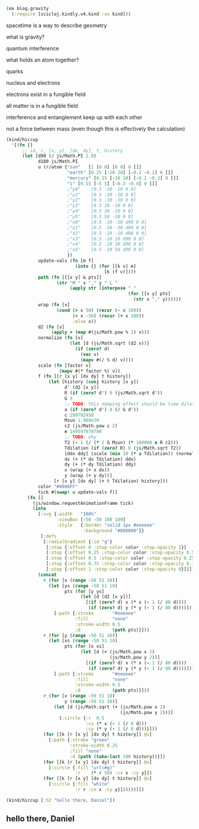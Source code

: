 <style>
.sourceCode:has(.printedClojure) {
  background-color: transparent;
  border-style: none;
}

.kind_map {
  background:            lightgreen;
  display:               grid;
  grid-template-columns: repeat(2, auto);
  justify-content:       center;
  text-align:            right;
  border: solid 1px black;
  border-radius: 10px;
}

.kind_vector {
  background:            lightblue;
  display:               grid;
  grid-template-columns: repeat(1, auto);
  align-items:           center;
  justify-content:       center;
  text-align:            center;
  border:                solid 2px black;
  padding:               10px;
}

.kind_set {
  background:            lightyellow;
  display:               grid;
  grid-template-columns: repeat(auto-fit, minmax(auto, max-content));
  align-items:           center;
  justify-content:       center;
  text-align:            center;
  border:                solid 1px black;
}

.kind_seq {
  background:            bisque;
  display:               grid;
  grid-template-columns: repeat(auto-fit, minmax(auto, max-content));
  align-items:           center;
  justify-content:       center;
  text-align:            center;
  border:                solid 1px black;
}
</style>

<link href="style.css" rel="stylesheet" type="text/css" />
<script src="portal-main.js" type="text/javascript"></script><script src="https://scicloj.github.io/scittle/js/scittle.js" type="text/javascript"></script><script src="https://cdn.jsdelivr.net/npm/vega@5" type="text/javascript"></script><script src="https://cdn.jsdelivr.net/npm/vega-lite@5" type="text/javascript"></script><script src="https://cdn.jsdelivr.net/npm/vega-embed@6" type="text/javascript"></script><script src="https://unpkg.com/react@18/umd/react.production.min.js" type="text/javascript"></script><script src="https://unpkg.com/react-dom@18/umd/react-dom.production.min.js" type="text/javascript"></script><script src="https://scicloj.github.io/scittle/js/scittle.reagent.js" type="text/javascript"></script>
<script type="application/x-scittle">(require
  '[reagent.core :as r]
  '[reagent.dom :as dom]
  '[clojure.str :as str])
</script>

```clojure
(ns blog.gravity
  (:require [scicloj.kindly.v4.kind :as kind]))
```

spacetime is a way to describe geometry

what is gravity?

quantum interference

what holds an atom together?

quarks

nucleus and electrons

electrons exist in a fungible field

all matter is in a fungible field

interference and entanglement keep up with each other

not a force between mass (even though this is effectively the calculation)

```clojure
(kind/hiccup
  '[(fn []
      ;; id, r, [x, y], [dx, dy], t, history
      (let [d90 (/ js/Math.PI 2.0)
            d180 js/Math.PI
            u (r/atom {"sun"   [1 [0 0] [0 0] 0 []]
                       "earth" [0.25 [-20 20] [-0.2 -0.2] 0 []]
                       "mercury" [0.15 [-10 10] [-0.2 -0.3] 0 []]
                       "i" [0.15 [-5 5] [-0.3 -0.4] 0 []]
                       ;"y0"    [0.5 -50 -10 0 0]
                       ;"y1"    [0.5 -30 -10 0 0]
                       ;"y2"    [0.5 -10 -10 0 0]
                       ;"y3"    [0.5 10 -10 0 0]
                       ;"y4"    [0.5 30 -10 0 0]
                       ;"y5"    [0.5 50 -10 0 0]
                       ;"x0"    [0.5 -10 -50 d90 0 0]
                       ;"x1"    [0.5 -10 -30 d90 0 0]
                       ;"x2"    [0.5 -10 -10 d90 0 0]
                       ;"x3"    [0.5 -10 10 d90 0 0]
                       ;"x4"    [0.5 -10 30 d90 0 0]
                       ;"x5"    [0.5 -10 50 d90 0 0]
                       })
            update-vals (fn [m f]
                          (into {} (for [[k v] m]
                                     [k (f v)])))
            path (fn [[[x y] & pts]]
                   (str "M " x "," y " L "
                        (apply str (interpose " "
                                              (for [[x y] pts]
                                                (str x "," y))))))
            wrap (fn [x]
                   (cond (> x 50) (recur (- x 100))
                         (< x -50) (recur (+ x 100))
                         :else x))
            d2 (fn [v]
                 (apply + (map #(js/Math.pow % 2) v)))
            normalize (fn [v]
                        (let [d (js/Math.sqrt (d2 v))]
                          (if (zero? d)
                            (vec v)
                            (mapv #(/ % d) v))))
            scale (fn [factor v]
                    (mapv #(* factor %) v))
            f (fn [[r [x y] [dx dy] t history]]
                (let [history (conj history [x y])
                      d' (d2 [x y])
                      R (if (zero? d') 0 (js/Math.sqrt d'))
                      G 3
                      ;; TODO: this damping effect should be time dilation
                      a (if (zero? d') 0 (/ G d'))
                      c 299792458
                      Msun 1.989e30
                      c2 (js/Math.pow c 2)
                      e 149597870700
                      ;; TODO: why
                      T2 (- 1 (/ (* 2 G Msun) (* 100000 e R c2)))
                      Tdilation (if (zero? R) 0 (js/Math.sqrt T2))
                      [ddx ddy] (scale (min 10 (* a Tdilation)) (normalize [(- x) (- y)]))
                      dx (+ (* dx Tdilation) ddx)
                      dy (+ (* dy Tdilation) ddy)
                      x (wrap (+ x dx))
                      y (wrap (+ y dy))]
                  [r [x y] [dx dy] (+ t Tdilation) history]))
            color "#0000FF"
            tick #(swap! u update-vals f)]
        (fn []
          (js/window.requestAnimationFrame tick)
          (into
            [:svg {:width   "100%"
                   :viewBox [-50 -50 100 100]
                   :style   {:border "solid 1px #eeeeee"
                             :background "#000000"}}
             [:defs
              [:radialGradient {:id "g"}
               [:stop {:offset 0 :stop-color color :stop-opacity 1}]
               [:stop {:offset 0.25 :stop-color color :stop-opacity 0.5}]
               [:stop {:offset 0.5 :stop-color color :stop-opacity 0.25}]
               [:stop {:offset 0.75 :stop-color color :stop-opacity 0.125}]
               [:stop {:offset 1 :stop-color color :stop-opacity 0}]]]]
            (concat
              #_(for [x (range -50 51 10)]
                (let [ys (range -50 51 10)
                      pts (for [y ys]
                            (let [d (d2 [x y])]
                              [(if (zero? d) x (* x (- 1 (/ 80 d))))
                               (if (zero? d) y (* y (- 1 (/ 80 d))))]))]
                  [:path {:stroke       "#eeeeee"
                          :fill         "none"
                          :stroke-width 0.5
                          :d            (path pts)}]))
              #_(for [y (range -50 51 10)]
                (let [xs (range -50 51 10)
                      pts (for [x xs]
                            (let [d (+ (js/Math.pow x 2)
                                       (js/Math.pow y 2))]
                              [(if (zero? d) x (* x (- 1 (/ 80 d))))
                               (if (zero? d) y (* y (- 1 (/ 80 d))))]))]
                  [:path {:stroke       "#eeeeee"
                          :fill         "none"
                          :stroke-width 0.5
                          :d            (path pts)}]))
              #_(for [x (range -50 51 10)
                      y (range -50 51 10)]
                  (let [d (js/Math.sqrt (+ (js/Math.pow x 2)
                                           (js/Math.pow y 2)))]
                    [:circle {:r  0.5
                              :cx (* x (- 1 (/ 8 d)))
                              :cy (* y (- 1 (/ 8 d)))}]))
              (for [[k [r [x y] [dx dy] t history]] @u]
                [:path {:stroke "green"
                        :stroke-width 0.25
                        :fill "none"
                        :d (path (take-last 100 history))}])
              (for [[k [r [x y] [dx dy] t history]] @u]
                [:circle {:fill "url(#g)"
                          :r    (* r 50) :cx x :cy y}])
              (for [[k [r [x y] [dx dy] t history]] @u]
                [:circle {:fill "white"
                          :r r :cx x :cy y}]))))))])
```

<div id="unscoped-2"><script type="application/x-scittle">(dom/render
  [(fn []
     (let [d90 (/ js/Math.PI 2.0)
           d180 js/Math.PI
           u (r/atom
               {"earth" [0.25 [-20 20] [-0.2 -0.2] 0 []],
                "mercury" [0.15 [-10 10] [-0.2 -0.3] 0 []],
                "sun" [1 [0 0] [0 0] 0 []],
                "i" [0.15 [-5 5] [-0.3 -0.4] 0 []]})
           update-vals (fn [m f] (into {} (for [[k v] m] [k (f v)])))
           path (fn [[[x y] & pts]]
                  (str
                    "M "
                    x
                    ","
                    y
                    " L "
                    (apply
                      str
                      (interpose
                        " "
                        (for [[x y] pts] (str x "," y))))))
           wrap (fn [x]
                  (cond
                    (> x 50) (recur (- x 100))
                    (< x -50) (recur (+ x 100))
                    :else x))
           d2 (fn [v] (apply + (map #(js/Math.pow % 2) v)))
           normalize (fn [v]
                       (let [d (js/Math.sqrt (d2 v))]
                         (if (zero? d) (vec v) (mapv #(/ % d) v))))
           scale (fn [factor v] (mapv #(* factor %) v))
           f (fn [[r [x y] [dx dy] t history]]
               (let [history (conj history [x y])
                     d' (d2 [x y])
                     R (if (zero? d') 0 (js/Math.sqrt d'))
                     G 3
                     a (if (zero? d') 0 (/ G d'))
                     c 299792458
                     Msun 1.989E30
                     c2 (js/Math.pow c 2)
                     e 149597870700
                     T2 (- 1 (/ (* 2 G Msun) (* 100000 e R c2)))
                     Tdilation (if (zero? R) 0 (js/Math.sqrt T2))
                     [ddx ddy] (scale
                                 (min 10 (* a Tdilation))
                                 (normalize [(- x) (- y)]))
                     dx (+ (* dx Tdilation) ddx)
                     dy (+ (* dy Tdilation) ddy)
                     x (wrap (+ x dx))
                     y (wrap (+ y dy))]
                 [r [x y] [dx dy] (+ t Tdilation) history]))
           color "#0000FF"
           tick #(swap! u update-vals f)]
       (fn []
         (js/window.requestAnimationFrame tick)
         (into
           [:svg
            {:width "100%",
             :style
             {:background "#000000", :border "solid 1px #eeeeee"},
             :viewBox [-50 -50 100 100]}
            [:defs
             [:radialGradient
              {:id "g"}
              [:stop {:stop-color color, :offset 0, :stop-opacity 1}]
              [:stop
               {:stop-color color, :offset 0.25, :stop-opacity 0.5}]
              [:stop
               {:stop-color color, :offset 0.5, :stop-opacity 0.25}]
              [:stop
               {:stop-color color, :offset 0.75, :stop-opacity 0.125}]
              [:stop
               {:stop-color color, :offset 1, :stop-opacity 0}]]]]
           (concat
             (for
               [[k [r [x y] [dx dy] t history]] (deref u)]
               [:path
                {:stroke "green",
                 :fill "none",
                 :stroke-width 0.25,
                 :d (path (take-last 100 history))}])
             (for
               [[k [r [x y] [dx dy] t history]] (deref u)]
               [:circle {:r (* r 50), :fill "url(#g)", :cx x, :cy y}])
             (for
               [[k [r [x y] [dx dy] t history]] (deref u)]
               [:circle {:r r, :fill "white", :cx x, :cy y}]))))))]
  (js/document.getElementById "unscoped-2"))
</script></div>

```clojure
(kind/hiccup [:h2 "hello there, Daniel"])
```

<h2>hello there, Daniel</h2>
